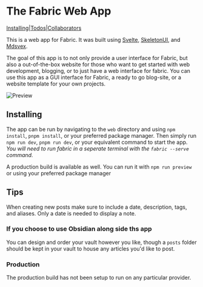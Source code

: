 # The Fabric Web App
[Installing](#Installing)|[Todos](#Todos)|[Collaborators](#Collaborators)

This is a web app for Fabric. It was built using [Svelte](https://svelte.dev/), [SkeletonUI](https://skeleton.dev/), and [Mdsvex](https://mdsvex.pngwn.io/). 

The goal of this app is to not only provide a user interface for Fabric, but also a out-of-the-box website for those who want to get started with web development, blogging, or to just have a web interface for fabric. You can use this app as a GUI interface for Fabric, a ready to go blog-site, or a website template for your own projects. 

![Preview](/fabric-png.png)

## Installing

The app can be run by navigating to the `web` directory and using `npm install`, `pnpm install`, or your preferred package manager. Then simply run `npm run dev`, `pnpm run dev`, or your equivalent command to start the app. *You will need to run fabric in a seperate terminal with the `fabric --serve` command.*

A production build is available as well. You can run it with `npm run preview` or using your preferred package manager

## Tips

When creating new posts make sure to include a date, description, tags, and aliases. Only a date is needed to display a note.

### If you choose to use Obsidian along side ths app

You can design and order your vault however you like, though a `posts` folder should be kept in your vault to house any articles you'd like to post. 

### Production

The production build has not been setup to run on any particular provider. 

